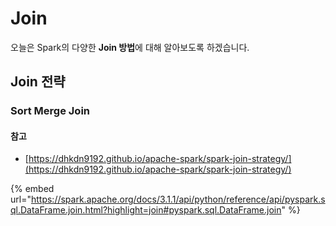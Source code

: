 # Join

오늘은 Spark의 다양한 **Join 방법**에 대해 알아보도록 하겠습니다.

## Join 전략

### Sort Merge Join





#### 참고

* [https://dhkdn9192.github.io/apache-spark/spark-join-strategy/](https://dhkdn9192.github.io/apache-spark/spark-join-strategy/)

{% embed url="https://spark.apache.org/docs/3.1.1/api/python/reference/api/pyspark.sql.DataFrame.join.html?highlight=join#pyspark.sql.DataFrame.join" %}
